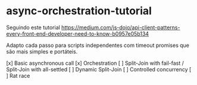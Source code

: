 # async-orchestration-tutorial
Seguindo este tutorial https://medium.com/js-dojo/api-client-patterns-every-front-end-developer-need-to-know-b0957e05b134

Adapto cada passo para scripts independentes com timeout promises que são mais simples e portáteis.

[x] Basic asynchronous call
[x] Orchestration
[ ] Split-Join with fail-fast / Split-Join with all-settled
[ ] Dynamic Split-Join
[ ] Controlled concurrency
[ ] Rat race

